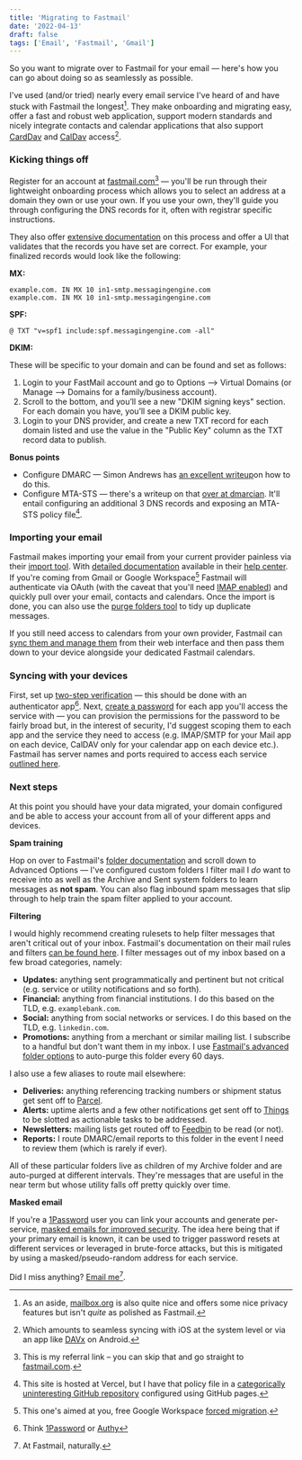 ```yaml
---
title: 'Migrating to Fastmail'
date: '2022-04-13'
draft: false
tags: ['Email', 'Fastmail', 'Gmail']
---
```


So you want to migrate over to Fastmail for your email — here's how you can go about doing so as seamlessly as possible.<!-- excerpt -->

I've used (and/or tried) nearly every email service I've heard of and have stuck with Fastmail the longest[^1]. They make onboarding and migrating easy, offer a fast and robust web application, support modern standards and nicely integrate contacts and calendar applications that also support [CardDav](https://en.wikipedia.org/wiki/CardDAV) and [CalDav](https://en.wikipedia.org/wiki/CalDAV) access[^2].

### Kicking things off

Register for an account at [fastmail.com](https://ref.fm/u30190984)[^3] — you'll be run through their lightweight onboarding process which allows you to select an address at a domain they own or use your own. If you use your own, they'll guide you through configuring the DNS records for it, often with registrar specific instructions.

They also offer [extensive documentation](https://www.fastmail.com/help/domain_management_custom_dns.html) on this process and offer a UI that validates that the records you have set are correct. For example, your finalized records would look like the following:

**MX:**

```text
example.com. IN MX 10 in1-smtp.messagingengine.com
example.com. IN MX 10 in1-smtp.messagingengine.com
```

**SPF:**

```text
@ TXT "v=spf1 include:spf.messagingengine.com -all"
```

**DKIM:**

These will be specific to your domain and can be found and set as follows:

1. Login to your FastMail account and go to Options –> Virtual Domains (or Manage –> Domains for a family/business account).
2. Scroll to the bottom, and you’ll see a new "DKIM signing keys" section. For each domain you have, you’ll see a DKIM public key.
3. Login to your DNS provider, and create a new TXT record for each domain listed and use the value in the "Public Key" column as the TXT record data to publish.

**Bonus points**

- Configure DMARC — Simon Andrews has [an excellent writeup](https://simonandrews.ca/articles/how-to-set-up-spf-dkim-dmarc#dmarc)on how to do this.
- Configure MTA-STS — there's a writeup on that [over at dmarcian](https://dmarcian.com/mta-sts/). It'll entail configuring an additional 3 DNS records and exposing an MTA-STS policy file[^6].

### Importing your email

Fastmail makes importing your email from your current provider painless via their [import tool](https://www.fastmail.com/go/settings/setup). With [detailed documentation](https://www.fastmail.help/hc/en-us/articles/360058753594-Import-your-mail) available in their [help center](https://www.fastmail.help/hc). If you're coming from Gmail or Google Workspace[^4] Fastmail will authenticate via OAuth (with the caveat that you'll need [IMAP enabled](https://support.google.com/mail/answer/7126229?hl=en)) and quickly pull over your email, contacts and calendars. Once the import is done, you can also use the [purge folders tool](http://fastmail.com/go/cleanfolders) to tidy up duplicate messages.

If you still need access to calendars from your own provider, Fastmail can [sync them and manage them](https://www.fastmail.help/hc/en-us/articles/360058752754-How-to-synchronize-a-calendar) from their web interface and then pass them down to your device alongside your dedicated Fastmail calendars.

### Syncing with your devices

First, set up [two-step verification](https://www.fastmail.help/hc/en-us/articles/360058752374-Using-two-step-verification-2FA-) — this should be done with an authenticator app[^5]. Next, [create a password](https://www.fastmail.help/hc/en-us/articles/360058752854-App-passwords) for each app you'll access the service with — you can provision the permissions for the password to be fairly broad but, in the interest of security, I'd suggest scoping them to each app and the service they need to access (e.g. IMAP/SMTP for your Mail app on each device, CalDAV only for your calendar app on each device etc.). Fastmail has server names and ports required to access each service [outlined here](https://www.fastmail.help/hc/en-us/articles/1500000278342-Server-names-and-ports).

### Next steps

At this point you should have your data migrated, your domain configured and be able to access your account from all of your different apps and devices.

**Spam training**

Hop on over to Fastmail's [folder documentation](https://www.fastmail.help/hc/en-us/articles/1500000280301-Setting-up-and-using-folders) and scroll down to Advanced Options — I've configured custom folders I filter mail I _do_ want to receive into as well as the Archive and Sent system folders to learn messages as **not spam**. You can also flag inbound spam messages that slip through to help train the spam filter applied to your account.

**Filtering**

I would highly recommend creating rulesets to help filter messages that aren't critical out of your inbox. Fastmail's documentation on their mail rules and filters [can be found here](https://www.fastmail.help/hc/en-us/articles/1500000278122-Organizing-your-inbox#rules). I filter messages out of my inbox based on a few broad categories, namely:

- **Updates:** anything sent programmatically and pertinent but not critical (e.g. service or utility notifications and so forth).
- **Financial:** anything from financial institutions. I do this based on the TLD, e.g. `examplebank.com`.
- **Social:** anything from social networks or services. I do this based on the TLD, e.g. `linkedin.com`.
- **Promotions:** anything from a merchant or similar mailing list. I subscribe to a handful but don't want them in my inbox. I use [Fastmail's advanced folder options](https://www.fastmail.help/hc/en-us/articles/1500000280301-Setting-up-and-using-folders) to auto-purge this folder every 60 days.

I also use a few aliases to route mail elsewhere:

- **Deliveries:** anything referencing tracking numbers or shipment status get sent off to [Parcel](https://parcelapp.net).
- **Alerts:** uptime alerts and a few other notifications get sent off to [Things](https://culturedcode.com/things/) to be slotted as actionable tasks to be addressed.
- **Newsletters:** mailing lists get routed off to [Feedbin](https://feedbin.com) to be read (or not).
- **Reports:** I route DMARC/email reports to this folder in the event I need to review them (which is rarely if ever).

All of these particular folders live as children of my Archive folder and are auto-purged at different intervals. They're messages that are useful in the near term but whose utility falls off pretty quickly over time.

**Masked email**

If you're a [1Password](https://1password.com) user you can link your accounts and generate per-service, [masked emails for improved security](https://www.fastmail.help/hc/en-us/articles/4406536368911-Masked-Email). The idea here being that if your primary email is known, it can be used to trigger password resets at different services or leveraged in brute-force attacks, but this is mitigated by using a masked/pseudo-random address for each service.

Did I miss anything? [Email me](mailto:coryd@fastmail.com)[^7].

[^1]: As an aside, [mailbox.org](https://mailbox.org) is also quite nice and offers some nice privacy features but isn't _quite_ as polished as Fastmail.
[^2]: Which amounts to seamless syncing with iOS at the system level or via an app like [DAVx](https://play.google.com/store/apps/details?id=at.bitfire.davdroid&hl=en) on Android.
[^3]: This is my referral link – you can skip that and go straight to [fastmail.com](https://fastmail.com).
[^4]: This one's aimed at you, free Google Workspace [forced migration](https://www.theverge.com/2022/1/19/22891509/g-suite-legacy-free-google-apps-workspace-upgrade).
[^5]: Think [1Password](https://1password.com) or [Authy](https://authy.com)
[^6]: This site is hosted at Vercel, but I have that policy file in a [categorically uninteresting GitHub repository](https://github.com/cdransf/mta-sts) configured using GitHub pages.
[^7]: At Fastmail, naturally.
